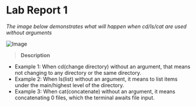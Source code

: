 # Lab Report 1
*The image below demonstrates what will happen when cd/ls/cat are used without arguments*

![Image](https://rxwy.github.io/cse15l-lab-reports/woarg.png)

> **Description**
* Example 1: When cd(change directory) without an argument, that means not changing to any directory or the same directory.
* Example 2: When ls(list) without an argument, it means to list items under the main/highest level of the directory.
* Example 3: When cat(concatenate) without an argument, it means concatenating 0 files, which the terminal awaits file input.
